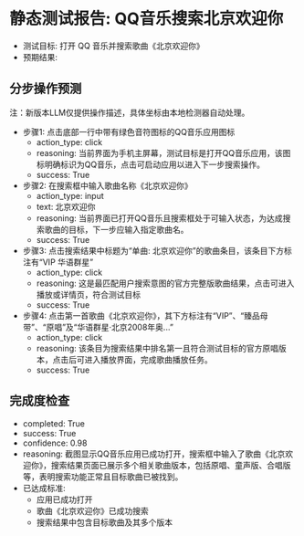 # 静态测试报告: QQ音乐搜索北京欢迎你
- 测试目标: 打开 QQ 音乐并搜索歌曲《北京欢迎你》
- 预期结果: 

## 分步操作预测
注：新版本LLM仅提供操作描述，具体坐标由本地检测器自动处理。

- 步骤1: 点击底部一行中带有绿色音符图标的QQ音乐应用图标
  - action_type: click
  - reasoning: 当前界面为手机主屏幕，测试目标是打开QQ音乐应用，该图标明确标识为QQ音乐，点击可启动应用以进入下一步搜索操作。
  - success: True
- 步骤2: 在搜索框中输入歌曲名称《北京欢迎你》
  - action_type: input
  - text: 北京欢迎你
  - reasoning: 当前界面已打开QQ音乐且搜索框处于可输入状态，为达成搜索歌曲的目标，下一步应输入指定歌曲名。
  - success: True
- 步骤3: 点击搜索结果中标题为“单曲: 北京欢迎你”的歌曲条目，该条目下方标注有“VIP 华语群星”
  - action_type: click
  - reasoning: 这是最匹配用户搜索意图的官方完整版歌曲结果，点击可进入播放或详情页，符合测试目标
  - success: True
- 步骤4: 点击第一首歌曲《北京欢迎你》，其下方标注有“VIP”、“臻品母带”、“原唱”及“华语群星·北京2008年奥...”
  - action_type: click
  - reasoning: 该条目为搜索结果中排名第一且符合测试目标的官方原唱版本，点击后可进入播放界面，完成歌曲播放任务。
  - success: True

## 完成度检查
- completed: True
- success: True
- confidence: 0.98
- reasoning: 截图显示QQ音乐应用已成功打开，搜索框中输入了歌曲《北京欢迎你》，搜索结果页面已展示多个相关歌曲版本，包括原唱、童声版、合唱版等，表明搜索功能正常且目标歌曲已被找到。
- 已达成标准:
  - 应用已成功打开
  - 歌曲《北京欢迎你》已成功搜索
  - 搜索结果中包含目标歌曲及其多个版本
